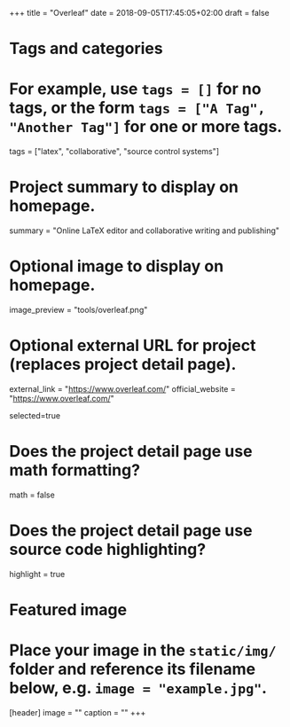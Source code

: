 +++
title = "Overleaf"
date = 2018-09-05T17:45:05+02:00
draft = false

# Tags and categories
# For example, use `tags = []` for no tags, or the form `tags = ["A Tag", "Another Tag"]` for one or more tags.
tags = ["latex", "collaborative", "source control systems"]

# Project summary to display on homepage.
summary = "Online LaTeX editor and collaborative writing and publishing"

# Optional image to display on homepage.
image_preview = "tools/overleaf.png"

# Optional external URL for project (replaces project detail page).
external_link = "https://www.overleaf.com/"
official_website = "https://www.overleaf.com/"

selected=true

# Does the project detail page use math formatting?
math = false

# Does the project detail page use source code highlighting?
highlight = true


# Featured image
# Place your image in the `static/img/` folder and reference its filename below, e.g. `image = "example.jpg"`.
[header]
image = ""
caption = ""
+++
